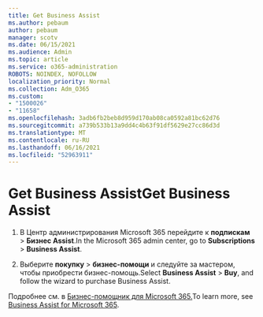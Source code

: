 ```yaml
---
title: Get Business Assist
ms.author: pebaum
author: pebaum
manager: scotv
ms.date: 06/15/2021
ms.audience: Admin
ms.topic: article
ms.service: o365-administration
ROBOTS: NOINDEX, NOFOLLOW
localization_priority: Normal
ms.collection: Adm_O365
ms.custom:
- "1500026"
- "11658"
ms.openlocfilehash: 3adb6fb2beb8d959d170ab08ca0592a81bc62d76
ms.sourcegitcommit: a739b533b13a9dd4c4b63f91df5629e27cc86d3d
ms.translationtype: MT
ms.contentlocale: ru-RU
ms.lasthandoff: 06/16/2021
ms.locfileid: "52963911"
---
```

# <a name="get-business-assist"></a><span data-ttu-id="6202e-102">Get Business Assist</span><span class="sxs-lookup"><span data-stu-id="6202e-102">Get Business Assist</span></span>

1. <span data-ttu-id="6202e-103">В Центр администрирования Microsoft 365 перейдите к **подпискам**  >  **Бизнес Assist**.</span><span class="sxs-lookup"><span data-stu-id="6202e-103">In the Microsoft 365 admin center, go to **Subscriptions** > **Business Assist**.</span></span>

1. <span data-ttu-id="6202e-104">Выберите **покупку**  >  **бизнес-помощи** и следуйте за мастером, чтобы приобрести бизнес-помощь.</span><span class="sxs-lookup"><span data-stu-id="6202e-104">Select **Business Assist** > **Buy**, and follow the wizard to purchase Business Assist.</span></span>

<span data-ttu-id="6202e-105">Подробнее см. в [Бизнес-помощник для Microsoft 365.](/microsoft-365/admin/misc/business-assist)</span><span class="sxs-lookup"><span data-stu-id="6202e-105">To learn more, see [Business Assist for Microsoft 365](/microsoft-365/admin/misc/business-assist).</span></span>